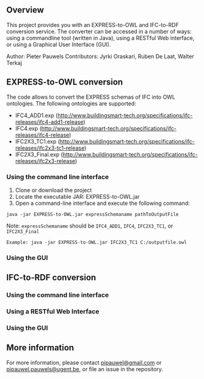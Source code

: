 ## Overview
This project provides you with an EXPRESS-to-OWL and IFC-to-RDF conversion service. The converter can be accessed in a number of ways: using a commandline tool (written in Java), using a RESTful Web interface, or using a Graphical User Interface (GUI).

Author: Pieter Pauwels
Contributors: Jyrki Oraskari, Ruben De Laat, Walter Terkaj

## EXPRESS-to-OWL conversion
The code allows to convert the EXPRESS schemas of IFC into OWL ontologies. The following ontologies are supported:

* IFC4_ADD1.exp (http://www.buildingsmart-tech.org/specifications/ifc-releases/ifc4-add1-release)
* IFC4.exp (http://www.buildingsmart-tech.org/specifications/ifc-releases/ifc4-release)
* IFC2X3_TC1.exp (http://www.buildingsmart-tech.org/specifications/ifc-releases/ifc2x3-tc1-release)
* IFC2X3_Final.exp (http://www.buildingsmart-tech.org/specifications/ifc-releases/ifc2x3-release)

### Using the command line interface
1. Clone or download the project
2. Locate the executable JAR: EXPRESS-to-OWL.jar
3. Open a command-line interface and execute the following command:
```
java -jar EXPRESS-to-OWL.jar expressSchemaname pathToOutputFile
```

Note: `expressSchemaname` should be `IFC4_ADD1`, `IFC4`, `IFC2X3_TC1`, or `IFC2X3_Final`

```
Example: java -jar EXPRESS-to-OWL.jar IFC2X3_TC1 C:/outputfile.owl
```

### Using the GUI

## IFC-to-RDF conversion
### Using the command line interface



### Using a RESTful Web Interface


### Using the GUI

## More information
For more information, please contact pipauwel@gmail.com or pipauwel.pauwels@ugent.be, or file an issue in the repository.